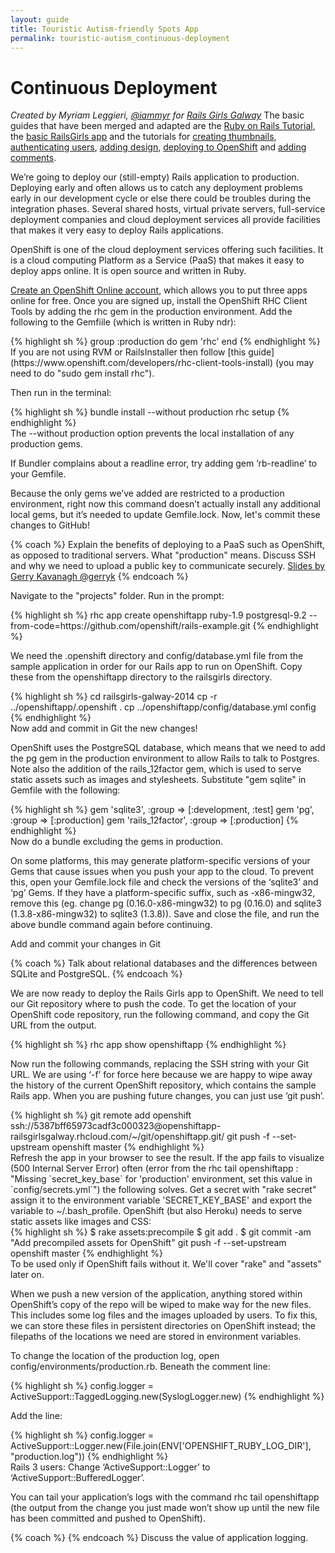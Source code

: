 ```yaml
---
layout: guide
title: Touristic Autism-friendly Spots App
permalink: touristic-autism_continuous-deployment
---
```


# Continuous Deployment

*Created by Myriam Leggieri, [@iammyr](https://twitter.com/iammyr)*
*for [Rails Girls Galway](https://github.com/RailsGirlsGalway)*
The basic guides that have been merged and adapted are the [Ruby on Rails Tutorial](http://www.railstutorial.org/book), the [basic RailsGirls app](/app) and the tutorials for [creating thumbnails](/thumbnails), [authenticating users](/devise), [adding design](/design), [deploying to OpenShift](/openshift) and [adding comments](/commenting).



We’re going to deploy our (still-empty) Rails application to production. Deploying early and often allows us to catch any deployment problems early in our development cycle or else there could be troubles during the integration phases.
Several shared hosts, virtual private servers, full-service deployment companies and cloud deployment services all provide facilities that makes it very easy to deploy Rails applications.

OpenShift is one of the cloud deployment services offering such facilities. It is a cloud computing Platform as a Service (PaaS) that makes it easy to deploy apps online. It is open source and written in Ruby.



[Create an OpenShift Online account](https://openshift.redhat.com/app/account/new?web_user[promo_code]=railsgirls), which allows you to put three apps online for free. Once you are signed up, install the OpenShift RHC Client Tools by adding the rhc gem in the production environment. Add the following to the Gemfiile (which is written in Ruby ndr):

<div class="os-specific">
  <div class="mac nix">
    {% highlight sh %}
      group :production do
        gem 'rhc'
      end
{% endhighlight %}
  </div>
If you are not using RVM or RailsInstaller then follow [this guide](https://www.openshift.com/developers/rhc-client-tools-install) (you may need to do "sudo gem install rhc").
</div>

Then run in the terminal:

<div class="os-specific">
  <div class="mac nix">
    {% highlight sh %}
  bundle install --without production
  rhc setup
{% endhighlight %}
  </div>
The --without production option prevents the local installation of any production gems. 

If Bundler complains about a readline error, try adding gem ’rb-readline’ to your Gemfile.

Because the only gems we’ve added are restricted to a production environment, right now this command doesn’t actually install any additional local gems, but it’s needed to update Gemfile.lock. Now, let's commit these changes to GitHub!
</div>

{% coach %}
Explain the benefits of deploying to a PaaS such as OpenShift, as opposed to traditional servers. What "production" means. Discuss SSH and why we need to upload a public key to communicate securely.
[Slides by Gerry Kavanagh @gerryk]()
{% endcoach %}

Navigate to the "projects" folder. Run in the prompt:

<div class="os-specific">
  <div class="mac nix">
    {% highlight sh %}
rhc app create openshiftapp ruby-1.9 postgresql-9.2 --from-code=https://github.com/openshift/rails-example.git
{% endhighlight %}
  </div>
</div>

We need the .openshift directory and config/database.yml file from the sample application in order for our Rails app to run on OpenShift. Copy these from the openshiftapp directory to the railsgirls directory.

<div class="os-specific">
  <div class="mac nix">
    {% highlight sh %}
cd railsgirls-galway-2014 
cp -r ../openshiftapp/.openshift .
cp ../openshiftapp/config/database.yml config
{% endhighlight %}
  </div>
Now add and commit in Git the new changes!
</div>

OpenShift uses the PostgreSQL database, which means that we need to add the pg gem in the production environment to allow Rails to talk to Postgres. Note also the addition of the rails_12factor gem, which is used to serve static assets such as images and stylesheets. Substitute "gem sqlite" in Gemfile with the following:

<div class="os-specific">
  <div class="mac nix">
    {% highlight sh %}
gem 'sqlite3', :group => [:development, :test]
gem 'pg', :group => [:production]
gem 'rails_12factor', :group => [:production]
{% endhighlight %}
  </div>
Now do a bundle excluding the gems in production. 

On some platforms, this may generate platform-specific versions of your Gems that cause issues when you push your app to the cloud. To prevent this, open your Gemfile.lock file and check the versions of the ‘sqlite3’ and ‘pg’ Gems. If they have a platform-specific suffix, such as -x86-mingw32, remove this (eg. change pg (0.16.0-x86-mingw32) to pg (0.16.0) and sqlite3 (1.3.8-x86-mingw32) to sqlite3 (1.3.8)). Save and close the file, and run the above bundle command again before continuing.

Add and commit your changes in Git
</div>

{% coach %}
Talk about relational databases and the differences between SQLite and PostgreSQL.
{% endcoach %}

We are now ready to deploy the Rails Girls app to OpenShift. We need to tell our Git repository where to push the code. To get the location of your OpenShift code repository, run the following command, and copy the Git URL from the output.

<div class="os-specific">
  <div class="mac nix">
    {% highlight sh %}
       rhc app show openshiftapp
{% endhighlight %}
  </div>
</div>

Now run the following commands, replacing the SSH string with your Git URL. We are using ‘-f’ for force here because we are happy to wipe away the history of the current OpenShift repository, which contains the sample Rails app. When you are pushing future changes, you can just use ‘git push’.

<div class="os-specific">
  <div class="mac nix">
    {% highlight sh %}
git remote add openshift ssh://5387bff65973cadf3c000323@openshiftapp-railsgirlsgalway.rhcloud.com/~/git/openshiftapp.git/
git push -f --set-upstream openshift master
{% endhighlight %}
  </div>
Refresh the app in your browser to see the result.
If the app fails to visualize (500 Internal Server Error) often (error from the rhc tail openshiftapp : "Missing `secret_key_base` for 'production' environment, set this value in `config/secrets.yml`") the following solves. 
Get a secret with "rake secret" assign it to the environment variable 'SECRET_KEY_BASE' and export the variable to ~/.bash_profile.
OpenShift (but also Heroku) needs to serve static assets like images and CSS:

<div class="os-specific">
  <div class="mac nix">
    {% highlight sh %}
$ rake assets:precompile
$ git add .
$ git commit -am "Add precompiled assets for OpenShift"
git push -f --set-upstream openshift master
{% endhighlight %}
  </div>
To be used only if OpenShift fails without it. We'll cover "rake" and "assets" later on.
</div>
</div>

When we push a new version of the application, anything stored within OpenShift’s copy of the repo will be wiped to make way for the new files. This includes some log files and the images uploaded by users. To fix this, we can store these files in persistent directories on OpenShift instead; the filepaths of the locations we need are stored in environment variables.

To change the location of the production log, open config/environments/production.rb. Beneath the comment line:

<div class="os-specific">
  <div class="mac nix">
    {% highlight sh %}
config.logger = ActiveSupport::TaggedLogging.new(SyslogLogger.new)
{% endhighlight %}
  </div>
</div>

Add the line:

<div class="os-specific">
  <div class="mac nix">
    {% highlight sh %}
config.logger = ActiveSupport::Logger.new(File.join(ENV['OPENSHIFT_RUBY_LOG_DIR'], "production.log"))
{% endhighlight %}
  </div>
Rails 3 users: Change ‘ActiveSupport::Logger’ to ‘ActiveSupport::BufferedLogger’.
</div>

You can tail your application’s logs with the command rhc tail openshiftapp (the output from the change you just made won’t show up until the new file has been committed and pushed to OpenShift).

{% coach %}
{% endcoach %}
Discuss the value of application logging.
